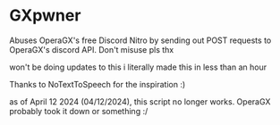 # GXpwner

Abuses OperaGX's free Discord Nitro by sending out POST requests to OperaGX's discord API. Don't misuse pls thx

won't be doing updates to this i literally made this in less than an hour

Thanks to NoTextToSpeech for the inspiration :)

as of April 12 2024 (04/12/2024), this script no longer works. OperaGX probably took it down or something :/
